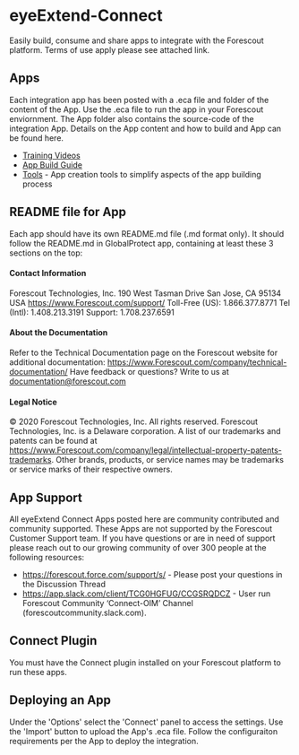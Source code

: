 # eyeExtend-Connect
Easily build, consume and share apps to integrate with the Forescout platform. Terms of use apply please see attached link.

## Apps
Each integration app has been posted with a .eca file and folder of the content of the App. Use the .eca file to run the app in your Forescout enviornment. The App folder also contains the source-code of the integration App. 
Details on the App content and how to build and App can be found here. 
* [Training Videos](https://www.youtube.com/playlist?list=PL2HYJud3zBqcjUoiJzVG33_ubuRqv3crQ)
* [App Build Guide](https://github.com/Forescout/eyeExtend-Connect/blob/master/eyeExtend%20Connect%20App%20Building%20Guide.pdf)
* [Tools](https://github.com/fs-connect) - App creation tools to simplify aspects of the app building process

## README file for App
Each app should have its own README.md file (.md format only). It should follow the README.md in GlobalProtect app, containing at least these 3 sections on the top:

#### Contact Information
Forescout Technologies, Inc. 190 West Tasman Drive San Jose, CA 95134 USA https://www.Forescout.com/support/ Toll-Free (US): 1.866.377.8771 Tel (Intl): 1.408.213.3191 Support: 1.708.237.6591

#### About the Documentation
Refer to the Technical Documentation page on the Forescout website for additional documentation: https://www.Forescout.com/company/technical-documentation/
Have feedback or questions? Write to us at documentation@forescout.com

#### Legal Notice
© 2020 Forescout Technologies, Inc. All rights reserved. Forescout Technologies, Inc. is a Delaware corporation. A list of our trademarks and patents can be found at https://www.Forescout.com/company/legal/intellectual-property-patents-trademarks. Other brands, products, or service names may be trademarks or service marks of their respective owners.

## App Support

All eyeExtend Connect Apps posted here are community contributed and community supported. These Apps are not supported by the Forescout Customer Support team. If you have questions or are in need of support please reach out to our growing community of over 300 people at the following resources:

* https://forescout.force.com/support/s/ - Please post your questions in the Discussion Thread
* https://app.slack.com/client/TCG0HGFUG/CCGSRQDCZ  - User run Forescout Community ‘Connect-OIM’ Channel (forescoutcommunity.slack.com).

## Connect Plugin
You must have the Connect plugin installed on your Forescout platform to run these apps. 

## Deploying an App
Under the 'Options' select the 'Connect' panel to access the settings. Use the 'Import' button to upload the App's .eca file. Follow the configuraiton requirements per the App to deploy the integration.


